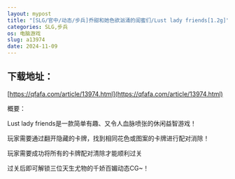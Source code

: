```yaml
---
layout: mypost
title: "[SLG/官中/动态/步兵]乔甜和她色欲汹涌的闺蜜们/Lust lady friends[1.2g]"
categories: SLG,步兵
os: 电脑游戏
slug: a13974
date: 2024-11-09
---
```


## 下载地址：

[https://qfafa.com/article/13974.html](https://qfafa.com/article/13974.html)

概要：

Lust lady friends是一款简单有趣、又令人血脉喷张的休闲益智游戏！

玩家需要通过翻开隐藏的卡牌，找到相同花色或图案的卡牌进行配对消除！

玩家需要成功将所有的卡牌配对清除才能顺利过关

过关后即可解锁三位天生尤物的千娇百媚动态CG~！